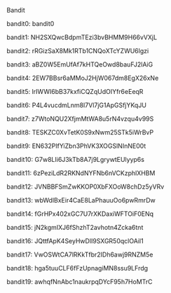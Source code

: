 Bandit

bandit0: bandit0

bandit1: NH2SXQwcBdpmTEzi3bvBHMM9H66vVXjL

bandit2: rRGizSaX8Mk1RTb1CNQoXTcYZWU6lgzi

bandit3: aBZ0W5EmUfAf7kHTQeOwd8bauFJ2lAiG

bandit4: 2EW7BBsr6aMMoJ2HjW067dm8EgX26xNe

bandit5: lrIWWI6bB37kxfiCQZqUdOIYfr6eEeqR

bandit6: P4L4vucdmLnm8I7Vl7jG1ApGSfjYKqJU

bandit7: z7WtoNQU2XfjmMtWA8u5rN4vzqu4v99S

bandit8: TESKZC0XvTetK0S9xNwm25STk5iWrBvP

bandit9: EN632PlfYiZbn3PhVK3XOGSlNInNE00t

bandit10: G7w8LIi6J3kTb8A7j9LgrywtEUlyyp6s

bandit11: 6zPeziLdR2RKNdNYFNb6nVCKzphlXHBM

bandit12: JVNBBFSmZwKKOP0XbFXOoW8chDz5yVRv

bandit13: wbWdlBxEir4CaE8LaPhauuOo6pwRmrDw

bandit14: fGrHPx402xGC7U7rXKDaxiWFTOiF0ENq

bandit15: jN2kgmIXJ6fShzhT2avhotn4Zcka6tnt

bandit16: JQttfApK4SeyHwDlI9SXGR50qclOAil1

bandit17: VwOSWtCA7lRKkTfbr2IDh6awj9RNZM5e

bandit18: hga5tuuCLF6fFzUpnagiMN8ssu9LFrdg

bandit19: awhqfNnAbc1naukrpqDYcF95h7HoMTrC

